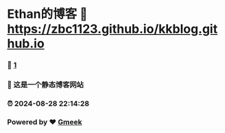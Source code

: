 # Ethan的博客 :link: https://zbc1123.github.io/kkblog.github.io 
### :page_facing_up: [1](https://zbc1123.github.io/kkblog.github.io/tag.html) 
### :speech_balloon: 这是一个静态博客网站
### :alarm_clock: 2024-08-28 22:14:28 
### Powered by :heart: [Gmeek](https://github.com/Meekdai/Gmeek)
